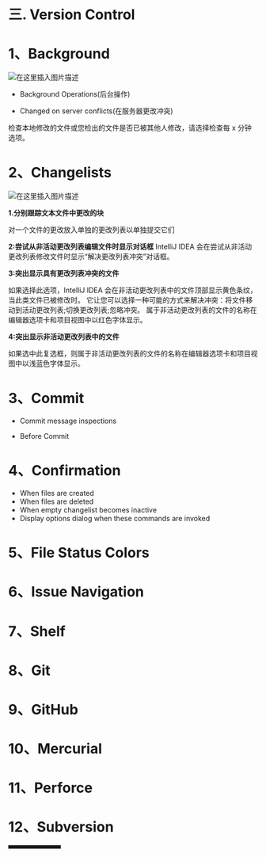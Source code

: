 # 三. Version Control


# 1、Background
![在这里插入图片描述](https://img-blog.csdnimg.cn/20210607235910708.png)
- Background Operations(后台操作)

- Changed on server conflicts(在服务器更改冲突)

检查本地修改的文件或您检出的文件是否已被其他人修改，请选择检查每 x 分钟选项。

# 2、Changelists
![在这里插入图片描述](https://img-blog.csdnimg.cn/20210608000224876.png)

**1.分别跟踪文本文件中更改的块**

对一个文件的更改放入单独的更改列表以单独提交它们

**2:尝试从非活动更改列表编辑文件时显示对话框**
IntelliJ IDEA 会在尝试从非活动更改列表修改文件时显示“解决更改列表冲突”对话框。

**3:突出显示具有更改列表冲突的文件**

如果选择此选项，IntelliJ IDEA 会在非活动更改列表中的文件顶部显示黄色条纹，当此类文件已被修改时。
它让您可以选择一种可能的方式来解决冲突：将文件移动到活动更改列表;切换更改列表;忽略冲突。
属于非活动更改列表的文件的名称在编辑器选项卡和项目视图中以红色字体显示。

**4:突出显示非活动更改列表中的文件**

如果选中此复选框，则属于非活动更改列表的文件的名称在编辑器选项卡和项目视图中以浅蓝色字体显示。
# 3、Commit
- Commit message inspections

- Before Commit
# 4、Confirmation
- When files are created
- When files are deleted
- When empty changelist becomes inactive
- Display options dialog when these commands are invoked
# 5、File Status Colors

# 6、Issue Navigation
# 7、Shelf
# 8、Git
# 9、GitHub
# 10、Mercurial
# 11、Perforce
# 12、Subversion



<hr style=" border:solid; width:100px; height:1px;" color=#000000 size=1">
